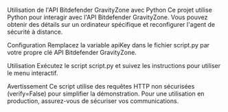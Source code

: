 Utilisation de l'API Bitdefender GravityZone avec Python
Ce projet utilise Python pour interagir avec l'API Bitdefender GravityZone. Vous pouvez obtenir des détails sur un ordinateur spécifique et reconfigurer l'agent de sécurité à distance.

Configuration
Remplacez la variable apiKey dans le fichier script.py par votre propre clé API Bitdefender GravityZone.

Utilisation
Exécutez le script script.py et suivez les instructions pour utiliser le menu interactif.

Avertissement
Ce script utilise des requêtes HTTP non sécurisées (verify=False) pour simplifier la démonstration. Pour une utilisation en production, assurez-vous de sécuriser vos communications.
